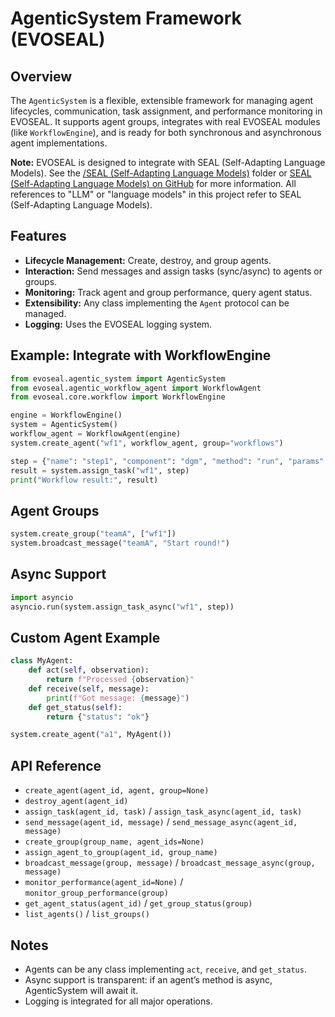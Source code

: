 # AgenticSystem Framework (EVOSEAL)

## Overview
The `AgenticSystem` is a flexible, extensible framework for managing agent lifecycles, communication, task assignment, and performance monitoring in EVOSEAL. It supports agent groups, integrates with real EVOSEAL modules (like `WorkflowEngine`), and is ready for both synchronous and asynchronous agent implementations.

**Note:** EVOSEAL is designed to integrate with SEAL (Self-Adapting Language Models). See the [/SEAL (Self-Adapting Language Models)](../SEAL (Self-Adapting Language Models)) folder or [SEAL (Self-Adapting Language Models) on GitHub](https://github.com/Continual-Intelligence/SEAL (Self-Adapting Language Models)) for more information. All references to "LLM" or "language models" in this project refer to SEAL (Self-Adapting Language Models).

## Features
- **Lifecycle Management:** Create, destroy, and group agents.
- **Interaction:** Send messages and assign tasks (sync/async) to agents or groups.
- **Monitoring:** Track agent and group performance, query agent status.
- **Extensibility:** Any class implementing the `Agent` protocol can be managed.
- **Logging:** Uses the EVOSEAL logging system.

## Example: Integrate with WorkflowEngine
```python
from evoseal.agentic_system import AgenticSystem
from evoseal.agentic_workflow_agent import WorkflowAgent
from evoseal.core.workflow import WorkflowEngine

engine = WorkflowEngine()
system = AgenticSystem()
workflow_agent = WorkflowAgent(engine)
system.create_agent("wf1", workflow_agent, group="workflows")

step = {"name": "step1", "component": "dgm", "method": "run", "params": {}}
result = system.assign_task("wf1", step)
print("Workflow result:", result)
```

## Agent Groups
```python
system.create_group("teamA", ["wf1"])
system.broadcast_message("teamA", "Start round!")
```

## Async Support
```python
import asyncio
asyncio.run(system.assign_task_async("wf1", step))
```

## Custom Agent Example
```python
class MyAgent:
    def act(self, observation):
        return f"Processed {observation}"
    def receive(self, message):
        print(f"Got message: {message}")
    def get_status(self):
        return {"status": "ok"}

system.create_agent("a1", MyAgent())
```

## API Reference
- `create_agent(agent_id, agent, group=None)`
- `destroy_agent(agent_id)`
- `assign_task(agent_id, task)` / `assign_task_async(agent_id, task)`
- `send_message(agent_id, message)` / `send_message_async(agent_id, message)`
- `create_group(group_name, agent_ids=None)`
- `assign_agent_to_group(agent_id, group_name)`
- `broadcast_message(group, message)` / `broadcast_message_async(group, message)`
- `monitor_performance(agent_id=None)` / `monitor_group_performance(group)`
- `get_agent_status(agent_id)` / `get_group_status(group)`
- `list_agents()` / `list_groups()`

## Notes
- Agents can be any class implementing `act`, `receive`, and `get_status`.
- Async support is transparent: if an agent’s method is async, AgenticSystem will await it.
- Logging is integrated for all major operations.
